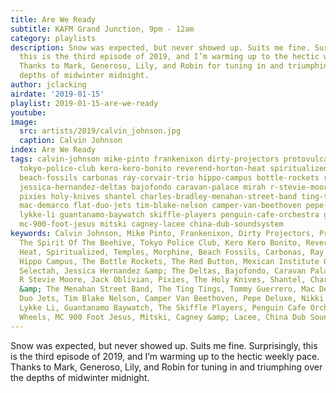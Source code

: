 ```yaml
---
title: Are We Ready
subtitle: KAFM Grand Junction, 9pm - 12am
category: playlists
description: Snow was expected, but never showed up. Suits me fine. Surprisingly,
  this is the third episode of 2019, and I’m warming up to the hectic weekly pace.
  Thanks to Mark, Generoso, Lily, and Robin for tuning in and triumphing over the
  depths of midwinter midnight.
author: jclacking
airdate: '2019-01-15'
playlist: 2019-01-15-are-we-ready
youtube: 
image:
  src: artists/2019/calvin_johnson.jpg
  caption: Calvin Johnson
index: Are We Ready
tags: calvin-johnson mike-pinto frankenixon dirty-projectors protovulcan spirit-of-beehive
  tokyo-police-club kero-kero-bonito reverend-horton-heat spiritualized temples morphine
  beach-fossils carbonas ray-corvair-trio hippo-campus bottle-rockets red-button mexican-institute-of-sound-toy-selectah
  jessica-hernandez-deltas bajofondo caravan-palace mirah r-stevie-moore jack-oblivian
  pixies holy-knives shantel charles-bradley-menahan-street-band ting-tings tommy-guerrero
  mac-demarco flat-duo-jets tim-blake-nelson camper-van-beethoven pepe-deluxe nikki-corvettes
  lykke-li guantanamo-baywatch skiffle-players penguin-cafe-orchestra greezy-wheels
  mc-900-foot-jesus mitski cagney-lacee china-dub-soundsystem
keywords: Calvin Johnson, Mike Pinto, Frankenixon, Dirty Projectors, Protovulcan,
  The Spirit Of The Beehive, Tokyo Police Club, Kero Kero Bonito, Reverend Horton
  Heat, Spiritualized, Temples, Morphine, Beach Fossils, Carbonas, Ray Corvair Trio,
  Hippo Campus, The Bottle Rockets, The Red Button, Mexican Institute Of Sound + Toy
  Selectah, Jessica Hernandez &amp; The Deltas, Bajofondo, Caravan Palace, Mirah,
  R Stevie Moore, Jack Oblivian, Pixies, The Holy Knives, Shantel, Charles Bradley
  &amp; The Menahan Street Band, The Ting Tings, Tommy Guerrero, Mac DeMarco, Flat
  Duo Jets, Tim Blake Nelson, Camper Van Beethoven, Pepe Deluxe, Nikki and the Corvettes,
  Lykke Li, Guantanamo Baywatch, The Skiffle Players, Penguin Cafe Orchestra, Greezy
  Wheels, MC 900 Foot Jesus, Mitski, Cagney &amp; Lacee, China Dub Soundsystem
---
```

Snow was expected, but never showed up. Suits me fine. Surprisingly, this is the third episode of 2019, and I’m warming up to the hectic weekly pace. Thanks to Mark, Generoso, Lily, and Robin for tuning in and triumphing over the depths of midwinter midnight.
